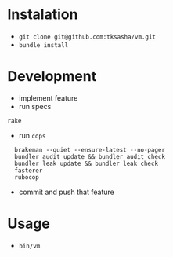 # Instalation
- `git clone git@github.com:tksasha/vm.git`
- `bundle install`

# Development
- implement feature
- run specs
```
rake
```
- run `cops`
```
  brakeman --quiet --ensure-latest --no-pager
  bundler audit update && bundler audit check
  bundler leak update && bundler leak check
  fasterer
  rubocop
```
- commit and push that feature

# Usage
- `bin/vm`
